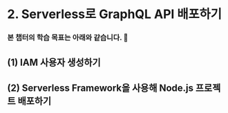 # 2. Serverless로 GraphQL API 배포하기
### 본 챕터의 학습 목표는 아래와 같습니다. 👏

## (1) IAM 사용자 생성하기

## (2) Serverless Framework을 사용해 Node.js 프로젝트 배포하기
